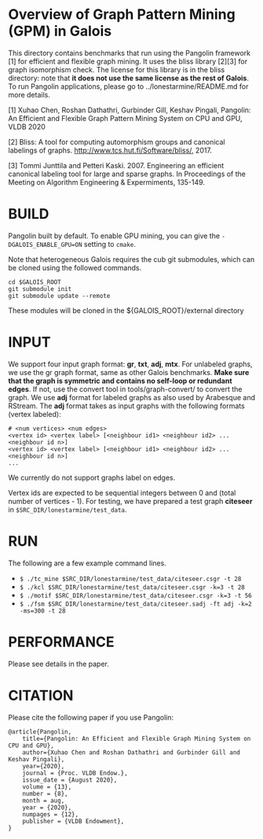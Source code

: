 Overview of Graph Pattern Mining (GPM) in Galois
================================================================================

This directory contains benchmarks that run using the Pangolin framework [1]
for efficient and flexible graph mining.  It uses the bliss library [2][3] for
graph isomorphism check.  The license for this library is in the bliss
directory: note that **it does not use the same license as the rest of
Galois**.  To run Pangolin applications, please go to ../lonestarmine/README.md
for more details.

[1] Xuhao Chen, Roshan Dathathri, Gurbinder Gill, Keshav Pingali, 
Pangolin: An Efficient and Flexible Graph Pattern Mining System on CPU and GPU, VLDB 2020

[2] Bliss: A tool for computing automorphism groups and canonical 
labelings of graphs. http://www.tcs.hut.fi/Software/bliss/, 2017.

[3] Tommi Junttila and Petteri Kaski. 2007. Engineering an efficient 
canonical labeling tool for large and sparse graphs. In Proceedings 
of the Meeting on Algorithm Engineering & Expermiments, 135-149.

BUILD
================================================================================

Pangolin built by default. To enable GPU mining, you can give the
`-DGALOIS_ENABLE_GPU=ON` setting to `cmake`.

Note that heterogeneous Galois requires the cub git submodules, which can be cloned using the followed commands.

```Shell
cd $GALOIS_ROOT
git submodule init
git submodule update --remote
```
These modules will be cloned in the ${GALOIS\_ROOT}/external directory

INPUT
================================================================================

We support four input graph format: **gr**, **txt**, **adj**, **mtx**.
For unlabeled graphs, we use the gr graph format, same as other Galois benchmarks.
**Make sure that the graph is symmetric and contains no self-loop or redundant edges**.
If not, use the convert tool in tools/graph-convert/ to convert the graph.
We use **adj** format for labeled graphs as also used by Arabesque and RStream.
The **adj** format takes as input graphs with the following formats (vertex labeled):

```
# <num vertices> <num edges>
<vertex id> <vertex label> [<neighbour id1> <neighbour id2> ... <neighbour id n>]
<vertex id> <vertex label> [<neighbour id1> <neighbour id2> ... <neighbour id n>]
...
```

We currently do not support graphs label on edges.

Vertex ids are expected to be sequential integers between 0 and (total number of vertices - 1).
For testing, we have prepared a test graph **citeseer** in `$SRC_DIR/lonestarmine/test_data`.

RUN
================================================================================

The following are a few example command lines.

- `$ ./tc_mine $SRC_DIR/lonestarmine/test_data/citeseer.csgr -t 28`
- `$ ./kcl $SRC_DIR/lonestarmine/test_data/citeseer.csgr -k=3 -t 28`
- `$ ./motif $SRC_DIR/lonestarmine/test_data/citeseer.csgr -k=3 -t 56`
- `$ ./fsm $SRC_DIR/lonestarmine/test_data/citeseer.sadj -ft adj -k=2 -ms=300 -t 28`

PERFORMANCE
================================================================================

Please see details in the paper.

CITATION
================================================================================

Please cite the following paper if you use Pangolin:

```
@article{Pangolin,
	title={Pangolin: An Efficient and Flexible Graph Mining System on CPU and GPU},
	author={Xuhao Chen and Roshan Dathathri and Gurbinder Gill and Keshav Pingali},
	year={2020},
	journal = {Proc. VLDB Endow.},
	issue_date = {August 2020},
	volume = {13},
	number = {8},
	month = aug,
	year = {2020},
	numpages = {12},
	publisher = {VLDB Endowment},
}
```
